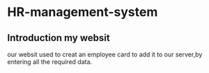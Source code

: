 # HR-management-system

## Introduction my websit

our websit used to creat an employee card to add it to our server,by entering all the required data.



